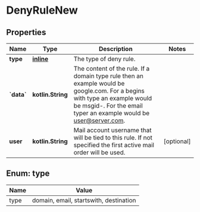 
# DenyRuleNew

## Properties
Name | Type | Description | Notes
------------ | ------------- | ------------- | -------------
**type** | [**inline**](#Type) | The type of deny rule. | 
**&#x60;data&#x60;** | **kotlin.String** | The content of the rule.  If a domain type rule then an example would be google.com. For a begins with type an example would be msgid-.  For the email typer an example would be user@server.com. | 
**user** | **kotlin.String** | Mail account username that will be tied to this rule.  If not specified the first active mail order will be used. |  [optional]


<a id="Type"></a>
## Enum: type
Name | Value
---- | -----
type | domain, email, startswith, destination



